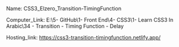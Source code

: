 
Name: CSS3_Elzero_Transition-TimingFunction

Computer_Link: E:\5- GitHub\1- Front End\4- CSS3\1- Learn CSS3 In Arabic\34 - Transition - Timing Function - Delay

Hosting_link: https://css3-transition-timingfunction.netlify.app/

